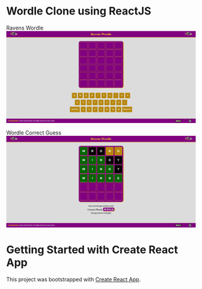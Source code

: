 # Wordle Clone using ReactJS

Ravens Wordle
<img src="/public/images/ravens-wordle.jpg">

Wordle Correct Guess
<img src="/public/images/wordle-correct-guess.jpg">

# Getting Started with Create React App

This project was bootstrapped with [Create React App](https://github.com/facebook/create-react-app).
